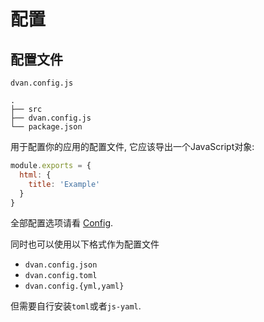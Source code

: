 # 配置

## 配置文件

`dvan.config.js`

```
.
├── src
├── dvan.config.js
└── package.json
```

用于配置你的应用的配置文件, 它应该导出一个JavaScript对象:

```js
module.exports = {
  html: {
    title: 'Example'
  }
}
```

全部配置选项请看 [Config](/config/).

同时也可以使用以下格式作为配置文件

- `dvan.config.json`
- `dvan.config.toml`
- `dvan.config.{yml,yaml}`

但需要自行安装`toml`或者`js-yaml`.